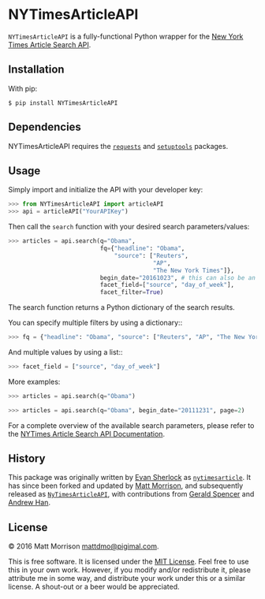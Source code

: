 # NYTimesArticleAPI

`NYTimesArticleAPI` is a fully-functional Python wrapper for the [New York Times Article Search API](https://developer.nytimes.com/article_search_v2.json).
  

## Installation

With pip:

    $ pip install NYTimesArticleAPI


## Dependencies

NYTimesArticleAPI requires the [`requests`](https://pypi.python.org/pypi/requests) and [`setuptools`](https://pypi.python.org/pypi/setuptools) packages.


## Usage

Simply import and initialize the API with your developer key:

```python
>>> from NYTimesArticleAPI import articleAPI
>>> api = articleAPI("YourAPIKey")
```

Then call the `search` function with your desired search parameters/values:

```python
>>> articles = api.search(q="Obama", 
                          fq={"headline": "Obama", 
                              "source": ["Reuters", 
                                         "AP", 
                                         "The New York Times"]}, 
                          begin_date="20161023", # this can also be an int
                          facet_field=["source", "day_of_week"], 
                          facet_filter=True)
```

The search function returns a Python dictionary of the search results.

You can specify multiple filters by using a dictionary::

```python
>>> fq = {"headline": "Obama", "source": ["Reuters", "AP", "The New York Times"]}
```

And multiple values by using a list::

```python
>>> facet_field = ["source", "day_of_week"]
```

More examples:

```python
>>> articles = api.search(q="Obama")

>>> articles = api.search(q="Obama", begin_date="20111231", page=2)
```

For a complete overview of the available search parameters, please refer to the [NYTimes Article Search API Documentation](http://developer.nytimes.com/docs/read/article_search_api_v2).


## History

This package was originally written by [Evan Sherlock](https://github.com/evansherlock) as [`nytimesarticle`](https://github.com/evansherlock/nytimesarticle). It has since been forked and updated by [Matt Morrison](https://github.com/MattDMo), and subsequently released as [`NyTimesArticleAPI`](https://pypi.python.org/pypi/NYTimesArticleAPI), with contributions from [Gerald Spencer](https://github.com/Geethree) and [Andrew Han](https://github.com/handrew).


## License

&copy; 2016 Matt Morrison <mattdmo@pigimal.com>.

This is free software. It is licensed under the [MIT License](http://opensource.org/licenses/MIT). Feel free to use this in your own work. However, if you modify and/or redistribute it, please attribute me in some way, and distribute your work under this or a similar license. A shout-out or a beer would be appreciated.
